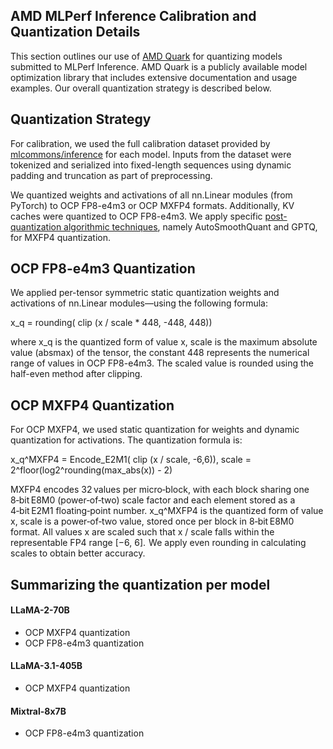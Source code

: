 ## AMD MLPerf Inference Calibration and Quantization Details

This section outlines our use of [AMD Quark](https://quark.docs.amd.com/latest/) for quantizing models submitted to MLPerf Inference. AMD Quark is a publicly available model optimization library that includes extensive documentation and usage examples. Our overall quantization strategy is described below. 

## Quantization Strategy

For calibration, we used the full calibration dataset provided by [mlcommons/inference](https://mlcommons.org/benchmarks/inference-datacenter/) for each model. Inputs from the dataset were tokenized and serialized into fixed-length sequences using dynamic padding and truncation as part of preprocessing. 

We quantized weights and activations of all nn.Linear modules (from PyTorch) to OCP FP8-e4m3 or OCP MXFP4 formats. Additionally, KV caches were quantized to OCP FP8-e4m3. We apply specific [post-quantization algorithmic techniques](https://quark.docs.amd.com/latest/pytorch/quark_torch_best_practices.html#apply-quantization-algorithms), namely AutoSmoothQuant and GPTQ, for MXFP4 quantization.

## OCP FP8-e4m3 Quantization
We applied per-tensor symmetric static quantization weights and activations of nn.Linear modules—using the following formula: 

x_q = rounding( clip (x / scale * 448, -448, 448))

where x_q is the quantized form of value x, scale is the maximum absolute value (absmax) of the tensor, the constant 448 represents the numerical range of values in OCP FP8-e4m3. The scaled value is rounded using the half-even method after clipping.  

## OCP MXFP4 Quantization 

For OCP MXFP4, we used static quantization for weights and dynamic quantization for activations. The quantization formula is: 

x_q^MXFP4 = Encode_E2M1( clip (x / scale, -6,6)), scale = 2^floor(log2^rounding(max_abs(x)) - 2)

MXFP4 encodes 32 values per micro‑block, with each block sharing one 8‑bit E8M0 (power‑of‑two) scale factor and each element stored as a 4‑bit E2M1 floating‑point number. x_q^MXFP4 is the quantized form of value x, scale is a power‑of‑two value, stored once per block in 8‑bit E8M0 format. All values x are scaled such that x / scale falls within the representable FP4 range [−6, 6].  We apply even rounding in calculating scales to obtain better accuracy. 

## Summarizing the quantization per model

#### LLaMA-2-70B

* OCP MXFP4 quantization
* OCP FP8-e4m3 quantization

#### LLaMA-3.1-405B

* OCP MXFP4 quantization

#### Mixtral-8x7B

* OCP FP8-e4m3 quantization
